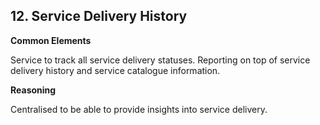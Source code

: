 ## 12. Service Delivery History

**Common Elements**

Service to track all service delivery statuses. Reporting on top of service delivery history and service catalogue information.

**Reasoning**

Centralised to be able to provide insights into service delivery.
